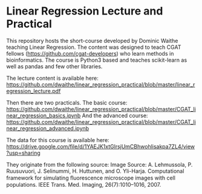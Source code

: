 # Linear Regression Lecture and Practical

This repository hosts the short-course developed by Dominic Waithe teaching Linear Regression. The content was designed to teach CGAT fellows (https://github.com/cgat-developers) who learn methods in bioinformatics. The course is Python3 based and teaches scikit-learn as well as pandas and few other libraries.

The lecture content is available here:
https://github.com/dwaithe/linear_regression_practical/blob/master/linear_regression_lecture.pdf

Then there are two practicals. The basic course:
https://github.com/dwaithe/linear_regression_practical/blob/master/CGAT_linear_regression_basics.ipynb
And the advanced course:  
https://github.com/dwaithe/linear_regression_practical/blob/master/CGAT_linear_regression_advanced.ipynb

The data for this course is available here:
https://drive.google.com/file/d/1YAEJK1xtGlrsjUmCBhwohlisakpa7ZL4/view?usp=sharing

They originate from the following source:
Image Source: A. Lehmussola, P. Ruusuvuori, J. Selinummi, H. Huttunen, and O. Yli-Harja. Computational framework for simulating ﬂuorescence microscope images with cell populations. IEEE Trans. Med. Imaging, 26(7):1010–1016, 2007.
